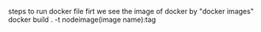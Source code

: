 steps to run docker file 
 firt we see the image of docker by "docker images"
 docker build . -t nodeimage(image name):tag 
 
 
